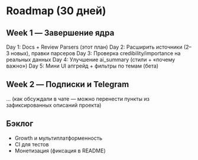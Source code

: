 # Roadmap (30 дней)

## Week 1 — Завершение ядра
Day 1: Docs + Review Parsers (этот план)
Day 2: Расширить источники (2–3 новых), правки парсеров
Day 3: Проверка credibility/importance на реальных данных
Day 4: Улучшение ai_summary (стили + «почему важно»)
Day 5: Мини UI апгрейд + фильтры по темам (бета)

## Week 2 — Подписки и Telegram
... (как обсуждали в чате — можно перенести пункты из зафиксированных описаний проекта)

## Бэклог
- Growth и мультиплатформенность
- CI для тестов
- Монетизация (фиксация в README)